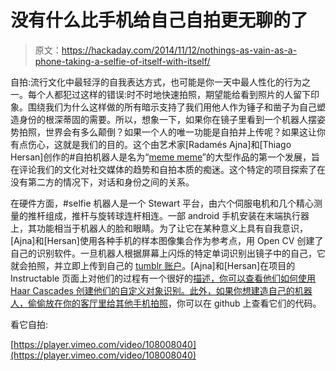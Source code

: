 # 没有什么比手机给自己自拍更无聊的了

> 原文：<https://hackaday.com/2014/11/12/nothings-as-vain-as-a-phone-taking-a-selfie-of-itself-with-itself/>

自拍:流行文化中最轻浮的自我表达方式，也可能是你一天中最人性化的行为之一。每个人都犯过这样的错误:时不时地快速拍照，期望能给看到照片的人留下印象。围绕我们为什么这样做的所有暗示支持了我们用他人作为锤子和凿子为自己塑造身份的根深蒂固的需要。所以，想象一下，如果你在镜子里看到一个机器人摆姿势拍照，世界会有多么颠倒？如果一个人的唯一功能是自拍并上传呢？如果这让你有点伤心，这就是我们的目的。这个由艺术家[Radamés Ajna]和[Thiago Hersan]创作的#自拍机器人是名为“[meme meme](http://www.memememememememe.me)”的大型作品的第一个发展，旨在评论我们的文化对社交媒体的趋势和自拍本质的痴迷。这个特定的项目探索了在没有第二方的情况下，对话和身份之间的关系。

在硬件方面，#selfie 机器人是一个 Stewart 平台，由六个伺服电机和几个精心测量的推杆组成，推杆与旋转球连杆相连。一部 android 手机安装在末端执行器上，其功能相当于机器人的脸和眼睛。为了让它在某种意义上具有自我意识，[Ajna]和[Hersan]使用各种手机的样本图像集合作为参考点，用 Open CV 创建了自己的识别软件。一旦机器人根据屏幕上闪烁的特定单词识别出镜子中的自己，它就会拍照，并立即上传到自己的 [tumblr 账户](http://memememeselfie.tumblr.com)。[Ajna]和[Hersan]在项目的 Instructable 页面上对他们的过程有一个很好的[描述，你可以查看他们如何使用 Haar Cascades 创建他们的自定义对象识别。此外，如果你想建造自己的机器人，偷偷放在你的客厅里](http://www.instructables.com/id/memememeselfie)[给其他手机拍照](https://github.com/thiagohersan/memememe)，你可以在 github 上查看它们的代码。

看它自拍:

[https://player.vimeo.com/video/108008040](https://player.vimeo.com/video/108008040)